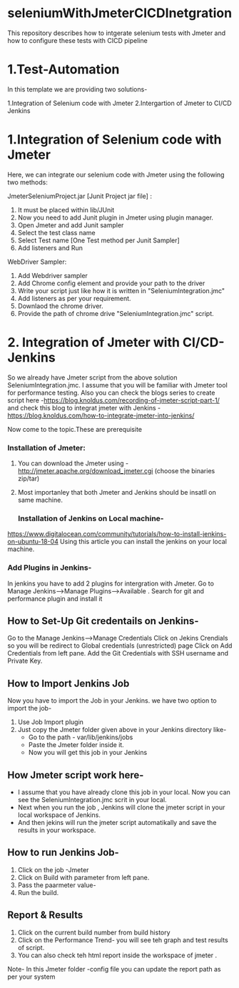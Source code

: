 # seleniumWithJmeterCICDInetgration
This repository describes how to intgerate selenium tests with Jmeter and how to configure these tests with CICD pipeline

# 1.Test-Automation
In this template we are providing two solutions-

1.Integration of Selenium code with Jmeter
2.Intergartion of Jmeter to CI/CD Jenkins

 # 1.Integration of Selenium code with Jmeter
Here, we can integrate our selenium code with Jmeter using the following two methods:

JmeterSeleniumProject.jar [Junit Project jar file] :

1. It must be placed within lib/JUnit
2. Now you need to add Junit plugin in Jmeter using plugin manager.
3. Open Jmeter and add Junit sampler
4. Select the test class name
5. Select Test name [One Test method per Junit Sampler]
6. Add listeners and Run

WebDriver Sampler:
1. Add Webdriver sampler
2. Add Chrome config element and provide your path to the driver
3. Write your script just like how it is written in "SeleniumIntegration.jmc"
4. Add listeners as per your requirement.
5. Downlaod the chrome driver.
6. Provide the path of chrome drive "SeleniumIntegration.jmc" script.


# 2. Integration of Jmeter with CI/CD- Jenkins 

So we already have Jmeter script from the above solution SeleniumIntegration.jmc. I assume that you will be familiar with Jmeter tool for performance testing. Also you can check the blogs series to create script here -https://blog.knoldus.com/recording-of-jmeter-script-part-1/  and check this blog to integrat jmeter with Jenkins -https://blog.knoldus.com/how-to-integrate-jmeter-into-jenkins/  

Now come to the topic.These are prerequisite 

   ### Installation of Jmeter:
1. You can download the Jmeter using - http://jmeter.apache.org/download_jmeter.cgi (choose the binaries zip/tar) 
2. Most importanley that both Jmeter and Jenkins should be insatll on same machine.

   ###  Installation of Jenkins on Local machine-
https://www.digitalocean.com/community/tutorials/how-to-install-jenkins-on-ubuntu-18-04 Using this article you can install the jenkins on your local machine.

  ### Add Plugins in Jenkins- 
In jenkins you have to add 2 plugins for intergration with Jmeter.
Go to Manage Jenkins-->Manage Plugins-->Available .
Search for git and performance plugin and install it

## How to Set-Up Git credentails on Jenkins-
Go to the Manage Jenkins-->Manage Credentials
Click on Jekins Crendials so you will be redirect to Global credentials (unrestricted) page
Click on Add Credentials from left pane.
Add the Git Credentials with SSH username and Private Key.

## How to Import Jenkins Job
Now you have to import the Job in your Jenkins. we have two option to import the job-
1. Use Job Import plugin
2. Just copy the Jmeter folder given above in your Jenkins directory like-
   * Go to the path - var/lib/jenkins/jobs
   * Paste the Jmeter folder inside it.
   * Now you will get this job in your Jenkins
     
## How Jmeter script work here-
   * I assume that you have already clone this job in your local. Now you can see the SeleniumIntegration.jmc scrit in your local.
   * Next when you run the job , Jenkins will clone the jmeter script in your local workspace  of Jenkins.
   * And then jekins will run the jmeter script automatikally and save the results in your workspace.
  
## How to run Jenkins Job- 
 1. Click on the job -Jmeter
 2. Click on Build with parameter from left pane.
 3. Pass the paarmeter value-
 4. Run the build.
 

 
 
 ## Report & Results
 1. Click on the current build number from build history 
 2. Click on the Performance Trend- you will see teh graph and test results of script.
 3. You can also check teh html report inside the workspace of jmeter .
 
 
 Note- In this Jmeter folder -config file you can update the report path as per your system

